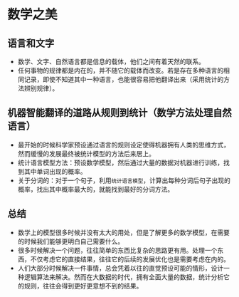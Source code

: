 # 数学之美

## 语言和文字
- 数学、文字、自然语言都是信息的载体，他们之间有着天然的联系。
- 任何事物的规律都是内在的，并不随它的载体而改变。若是存在多种语言的相同记录，即使不知道其中一种语言，也能很容易把他翻译出来（采用统计的方法辨别规律）。

## 机器智能翻译的道路从规则到统计（数学方法处理自然语言）
- 最开始的时候科学家预设通过语言的规则设定使得机器拥有人类的思维方式，然而缓慢的发展最终被统计模型的方法后来居上。
- 统计语言模型方法：预设数学模型，然后通过大量的数据对机器进行训练，找到其中单词出现的概率。
- 关于分词的：对于一个句子，利用`统计语言模型`，计算出每种分词后句子出现的概率，找出其中概率最大的，就能找到最好的分词方法。


## 总结
- 数学上的模型很多时候并没有太大的用处，但是了解更多的数学模型，在需要的时候我们能够更明白自己需要什么。
- 很多时候解决一个问题，往往简单的东西比复杂的思路更有用。处理一个东西，不仅考虑它的直接结果，往往它的后续的发展优化也是需要考虑在内的。
- 人们大部分时候解决一件事情，总会凭着以往的直觉预设可能的情形，设计一种逻辑算法来解决。然而在大数据的时代，拥有全面大量的数据，统计分析它的规则，往往会得到更好更意想不到的结果。

